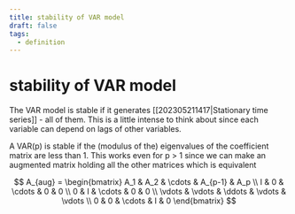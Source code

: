 ```yaml
---
title: stability of VAR model
draft: false
tags:
  - definition
---
```

# stability of VAR model
The VAR model is stable if it generates [[202305211417|Stationary time series]] - all of them. This is a little intense to think about since each variable can depend on lags of other variables.

A VAR(p) is stable if the (modulus of the) eigenvalues of the coefficient matrix are less than 1. This works even for p > 1 since we can make an augmented matrix holding all the other matrices which is equivalent

$$ A_{aug} = \begin{bmatrix} A_1 & A_2 & \cdots & A_{p-1} & A_p \\
I & 0 & \cdots & 0 & 0 \\
0 & I & \cdots & 0 & 0 \\
\vdots & \vdots & \ddots & \vdots & \vdots \\
0 & 0 & \cdots & I & 0
\end{bmatrix} $$
